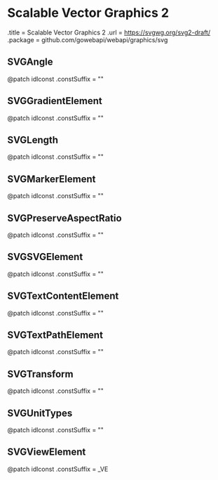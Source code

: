 # Scalable Vector Graphics 2

.title = Scalable Vector Graphics 2
.url = <https://svgwg.org/svg2-draft/>
.package = github.com/gowebapi/webapi/graphics/svg

## SVGAngle

@patch idlconst
.constSuffix = ""

## SVGGradientElement

@patch idlconst
.constSuffix = ""

## SVGLength

@patch idlconst
.constSuffix = ""

## SVGMarkerElement

@patch idlconst
.constSuffix = ""

## SVGPreserveAspectRatio

@patch idlconst
.constSuffix = ""

## SVGSVGElement

@patch idlconst
.constSuffix = ""

## SVGTextContentElement

@patch idlconst
.constSuffix = ""

## SVGTextPathElement

@patch idlconst
.constSuffix = ""

## SVGTransform

@patch idlconst
.constSuffix = ""

## SVGUnitTypes

@patch idlconst
.constSuffix = ""

## SVGViewElement

@patch idlconst
.constSuffix = _VE
